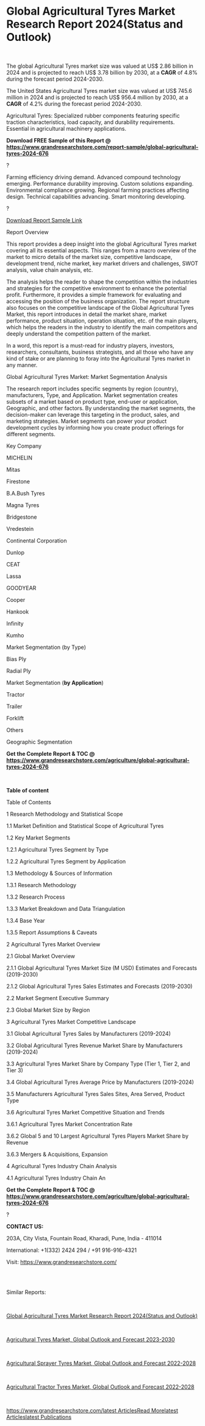 <h1>Global Agricultural Tyres Market Research Report 2024(Status and Outlook)</h1><br/><p>The global Agricultural Tyres market size was valued at US$ 2.86 billion in 2024 and is projected to reach US$ 3.78 billion by 2030, at a <strong>CAGR</strong> of 4.8% during the forecast period 2024-2030.</p>
 
 
 
 <p>The United States Agricultural Tyres market size was valued at US$ 745.6 million in 2024 and is projected to reach US$ 956.4 million by 2030, at a <strong>CAGR</strong> of 4.2% during the forecast period 2024-2030.</p>
 
 
 
 <p>Agricultural Tyres: Specialized rubber components featuring specific traction characteristics, load capacity, and durability requirements. Essential in agricultural machinery applications.</p>
 
 
 
 <div><b>Download FREE Sample of this Report @ <a href="https://www.grandresearchstore.com/report-sample/global-agricultural-tyres-2024-676">https://www.grandresearchstore.com/report-sample/global-agricultural-tyres-2024-676</a></b></div>
 
 
 
 <p>? </p>
 
 
 
 <p>Farming efficiency driving demand. Advanced compound technology emerging. Performance durability improving. Custom solutions expanding. Environmental compliance growing. Regional farming practices affecting design. Technical capabilities advancing. Smart monitoring developing.</p>
 
 
 
 <p>? </p>
 
 
 
 <p><a href="https://www.grandresearchstore.com/mr-admin/report-sample/global-agricultural-tyres-2024-676">Download Report Sample Link</a></p>
 
 
 
 <p>Report Overview</p>
 
 
 
 <p>This report provides a deep insight into the global Agricultural Tyres market covering all its essential aspects. This ranges from a macro overview of the market to micro details of the market size, competitive landscape, development trend, niche market, key market drivers and challenges, SWOT analysis, value chain analysis, etc.</p>
 
 
 
 <p>The analysis helps the reader to shape the competition within the industries and strategies for the competitive environment to enhance the potential profit. Furthermore, it provides a simple framework for evaluating and accessing the position of the business organization. The report structure also focuses on the competitive landscape of the Global Agricultural Tyres Market, this report introduces in detail the market share, market performance, product situation, operation situation, etc. of the main players, which helps the readers in the industry to identify the main competitors and deeply understand the competition pattern of the market.</p>
 
 
 
 <p>In a word, this report is a must-read for industry players, investors, researchers, consultants, business strategists, and all those who have any kind of stake or are planning to foray into the Agricultural Tyres market in any manner.</p>
 
 
 
 <p>Global Agricultural Tyres Market: Market Segmentation Analysis</p>
 
 
 
 <p>The research report includes specific segments by region (country), manufacturers, Type, and Application. Market segmentation creates subsets of a market based on product type, end-user or application, Geographic, and other factors. By understanding the market segments, the decision-maker can leverage this targeting in the product, sales, and marketing strategies. Market segments can power your product development cycles by informing how you create product offerings for different segments.</p>
 
 
 
 <p>Key Company</p>
 
 
 
 <p>MICHELIN</p>
 
 
 
 <p>Mitas</p>
 
 
 
 <p>Firestone</p>
 
 
 
 <p>B.A.Bush Tyres</p>
 
 
 
 <p>Magna Tyres</p>
 
 
 
 <p>Bridgestone</p>
 
 
 
 <p>Vredestein</p>
 
 
 
 <p>Continental Corporation</p>
 
 
 
 <p>Dunlop</p>
 
 
 
 <p>CEAT</p>
 
 
 
 <p>Lassa</p>
 
 
 
 <p>GOODYEAR</p>
 
 
 
 <p>Cooper</p>
 
 
 
 <p>Hankook</p>
 
 
 
 <p>Infinity</p>
 
 
 
 <p>Kumho</p>
 
 
 
 <p>Market Segmentation (by Type)</p>
 
 
 
 <p>Bias Ply</p>
 
 
 
 <p>Radial Ply</p>
 
 
 
 <p>Market Segmentation (<strong>by Application</strong>)</p>
 
 
 
 <p>Tractor</p>
 
 
 
 <p>Trailer</p>
 
 
 
 <p>Forklift</p>
 
 
 
 <p>Others</p>
 
 
 
 <p>Geographic Segmentation</p>
 
 
 
 <div><b>Get the Complete Report & TOC @ <a href="https://www.grandresearchstore.com/agriculture/global-agricultural-tyres-2024-676">https://www.grandresearchstore.com/agriculture/global-agricultural-tyres-2024-676</a></b></div>
 
 
 
 <p><br />
 
 <b>Table of content</b></p>
 
 
 
 <p>Table of Contents<br />
 
 1 Research Methodology and Statistical Scope<br />
 
 1.1 Market Definition and Statistical Scope of Agricultural Tyres<br />
 
 1.2 Key Market Segments<br />
 
 1.2.1 Agricultural Tyres Segment by Type<br />
 
 1.2.2 Agricultural Tyres Segment by Application<br />
 
 1.3 Methodology & Sources of Information<br />
 
 1.3.1 Research Methodology<br />
 
 1.3.2 Research Process<br />
 
 1.3.3 Market Breakdown and Data Triangulation<br />
 
 1.3.4 Base Year<br />
 
 1.3.5 Report Assumptions & Caveats<br />
 
 2 Agricultural Tyres Market Overview<br />
 
 2.1 Global Market Overview<br />
 
 2.1.1 Global Agricultural Tyres Market Size (M USD) Estimates and Forecasts (2019-2030)<br />
 
 2.1.2 Global Agricultural Tyres Sales Estimates and Forecasts (2019-2030)<br />
 
 2.2 Market Segment Executive Summary<br />
 
 2.3 Global Market Size by Region<br />
 
 3 Agricultural Tyres Market Competitive Landscape<br />
 
 3.1 Global Agricultural Tyres Sales by Manufacturers (2019-2024)<br />
 
 3.2 Global Agricultural Tyres Revenue Market Share by Manufacturers (2019-2024)<br />
 
 3.3 Agricultural Tyres Market Share by Company Type (Tier 1, Tier 2, and Tier 3)<br />
 
 3.4 Global Agricultural Tyres Average Price by Manufacturers (2019-2024)<br />
 
 3.5 Manufacturers Agricultural Tyres Sales Sites, Area Served, Product Type<br />
 
 3.6 Agricultural Tyres Market Competitive Situation and Trends<br />
 
 3.6.1 Agricultural Tyres Market Concentration Rate<br />
 
 3.6.2 Global 5 and 10 Largest Agricultural Tyres Players Market Share by Revenue<br />
 
 3.6.3 Mergers & Acquisitions, Expansion<br />
 
 4 Agricultural Tyres Industry Chain Analysis<br />
 
 4.1 Agricultural Tyres Industry Chain An</p>
 
 
 
 <div><b>Get the Complete Report & TOC @ <a href="https://www.grandresearchstore.com/agriculture/global-agricultural-tyres-2024-676">https://www.grandresearchstore.com/agriculture/global-agricultural-tyres-2024-676</a></b></div>
 
 
 
 <p>? </p>
 
 
 
 <p><b>CONTACT US:</b><br />
 
 203A, City Vista, Fountain Road, Kharadi, Pune, India - 411014<br />
 
 International: +1(332) 2424 294 / +91 916-916-4321<br />
 
 Visit: <a href="https://www.grandresearchstore.com/">https://www.grandresearchstore.com/</a><br />
 
 <br />
 
 <br />
 
 Similar Reports:<br />
 
 <br />
 
 <a href="https://www.grandresearchstore.com/automotive-and-transportation/global-agricultural-tyres-2024-205">Global Agricultural Tyres Market Research Report 2024(Status and Outlook)</a><br />
 
 <br />
 
 <a href="https://www.grandresearchstore.com/agriculture/global-agricultural-tyres-forecast-2023-2030-208">Agricultural Tyres Market, Global Outlook and Forecast 2023-2030</a><br />
 
 <br />
 
 <a href="https://www.grandresearchstore.com/chemicals-and-materials/global-agricultural-sprayer-tyres-forecast-2022-2028-16">Agricultural Sprayer Tyres Market, Global Outlook and Forecast 2022-2028</a><br />
 
 <br />
 
 <a href="https://www.grandresearchstore.com/chemicals-and-materials/global-agricultural-tractor-tyres-forecast-2022-2028-940">Agricultural Tractor Tyres Market, Global Outlook and Forecast 2022-2028</a><br />
 
 <br />
 
 <a href="https://gyeongbokgung.com">https://www.grandresearchstore.com/</a><a href="https://hallyeomaritime.com">latest Articles</a><a href="https://jingwansa.com">Read More</a><a href="https://nguoiviet.jp/">latest Articles</a><a href="https://www.intelmarketresearch.com/">latest Publications</a></p>